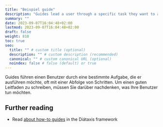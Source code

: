 ```yaml
---
title: "Beispiel guide"
description: "Guides lead a user through a specific task they want to accomplish, often with a sequence of steps."
summary: ""
date: 2023-09-07T16:04:48+02:00
lastmod: 2023-09-07T16:04:48+02:00
draft: false
weight: 810
toc: true
seo:
  title: "" # custom title (optional)
  description: "" # custom description (recommended)
  canonical: "" # custom canonical URL (optional)
  noindex: false # false (default) or true
---
```


Guides führen einen Benutzer durch eine bestimmte Aufgabe, die er ausführen möchte, oft mit einer Abfolge von Schritten. Um einen guten Leitfaden zu schreiben, müssen Sie darüber nachdenken, was Ihre Benutzer tun möchten.

## Further reading

- Read [about how-to guides](https://diataxis.fr/how-to-guides/) in the Diátaxis framework

